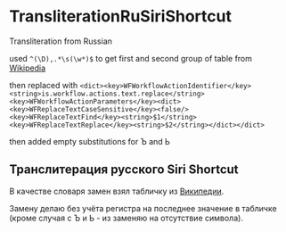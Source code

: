 # TransliterationRuSiriShortcut
Transliteration from Russian


used `^(\D),.*\s(\w*)$` to get first and second group of table from [Wikipedia](https://ru.wikipedia.org/wiki/Транслитерация_русского_алфавита_латиницей)

then replaced with `<dict><key>WFWorkflowActionIdentifier</key><string>is.workflow.actions.text.replace</string><key>WFWorkflowActionParameters</key><dict><key>WFReplaceTextCaseSensitive</key><false/><key>WFReplaceTextFind</key><string>$1</string><key>WFReplaceTextReplace</key><string>$2</string></dict></dict>`

then added empty substitutions for Ъ and Ь

## Транслитерация русского Siri Shortcut

В качестве словаря замен взял табличку из [Википедии](https://ru.wikipedia.org/wiki/Транслитерация_русского_алфавита_латиницей).

Замену делаю без учёта регистра на последнее значение в табличке (кроме случая с Ъ и Ь - из заменяю на отсутствие символа).
